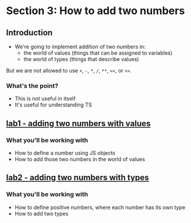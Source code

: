 # Section 3: How to add two numbers

## Introduction 
* We're going to implement addition of two numbers in:
	- the world of values (things that can be assigned to variables)
	- the world of types (things that describe values)
	
But we are not allowed to use `+`, `-`, `*`, `/`, `**`, `<<`, or `>>`.

### What's the point?
* This is not useful in itself
* It's useful for understanding TS
 

## [lab1 - adding two numbers with values](lab1)

### What you'll be working with
- How to define a number using JS objects
- How to add those two numbers in the world of values

## [lab2 - adding two numbers with types](lab2)

### What you'll be working with
- How to define positive numbers, where each number has its own type
- How to add two types
